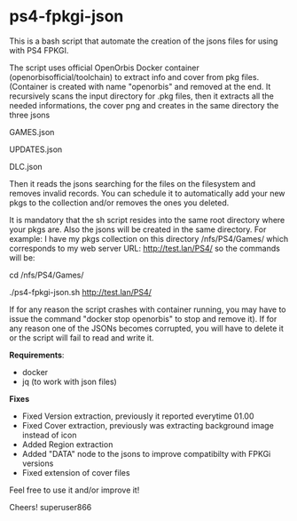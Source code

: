 # ps4-fpkgi-json
This is a bash script that automate the creation of the jsons files for using with PS4 FPKGI.

The script uses official OpenOrbis Docker container (openorbisofficial/toolchain) to extract info and cover from pkg files. (Container is created with name "openorbis" and removed at the end. 
It recursively scans the input directory for .pkg files, then it extracts all the needed informations, the cover png and creates in the same directory the three jsons

GAMES.json

UPDATES.json

DLC.json

Then it reads the jsons searching for the files on the filesystem and removes invalid records.
You can schedule it to automatically add your new pkgs to the collection and/or removes the ones you deleted.

It is mandatory that the sh script resides into the same root directory where your pkgs are. 
Also the jsons will be created in the same directory.
For example: 
  I have my pkgs collection on this directory /nfs/PS4/Games/ which corresponds to my web server URL: http://test.lan/PS4/
  so the commands will be:

  cd /nfs/PS4/Games/ 
  
  ./ps4-fpkgi-json.sh http://test.lan/PS4/

If for any reason the script crashes with container running, you may have to issue the command "docker stop openorbis" to stop and remove it).
If for any reason one of the JSONs becomes corrupted, you will have to delete it or the script will fail to read and write it. 

**Requirements**:
- docker
- jq (to work with json files)

**Fixes**
- Fixed Version extraction, previously it reported everytime 01.00
- Fixed Cover extraction, previously was extracting background image instead of icon
- Added Region extraction
- Added "DATA" node to the jsons to improve compatibilty with FPKGi versions
- Fixed extension of cover files

Feel free to use it and/or improve it!

Cheers!
superuser866
